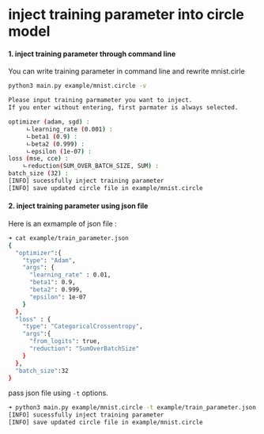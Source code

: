 # inject training parameter into circle model


#### 1. inject training parameter through command line

You can write training parameter in command line and rewrite mnist.cirle

```bash 
python3 main.py example/mnist.circle -v

Please input training parmameter you want to inject.
If you enter without entering, first parmater is always selected.

optimizer (adam, sgd) : 
	 ㄴlearning_rate (0.001) : 
	 ㄴbeta1 (0.9) : 
	 ㄴbeta2 (0.999) : 
	 ㄴepsilon (1e-07) : 
loss (mse, cce) : 
	ㄴreduction(SUM_OVER_BATCH_SIZE, SUM) : 
batch_size (32) : 
[INFO] sucessfully inject training parameter
[INFO] save updated circle file in example/mnist.circle
```

#### 2. inject training parameter using json file 

Here is an exmample of json file : 
```bash
➜ cat example/train_parameter.json 
{
  "optimizer":{
    "type": "Adam",
    "args": {
      "learning_rate" : 0.01,
      "beta1": 0.9,
      "beta2": 0.999,
      "epsilon": 1e-07
    }
  },
  "loss" : {
    "type": "CategoricalCrossentropy",
    "args":{
      "from_logits": true,
      "reduction": "SumOverBatchSize"
    }
  },
  "batch_size":32
}
```

pass json file using `-t` options.

```bash
➜ python3 main.py example/mnist.circle -t example/train_parameter.json -v
[INFO] sucessfully inject training parameter
[INFO] save updated circle file in example/mnist.circle
```
